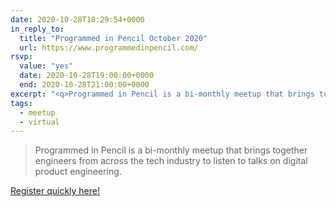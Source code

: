 ```yaml
---
date: 2020-10-28T18:29:54+0000
in_reply_to:
  title: "Programmed in Pencil October 2020"
  url: https://www.programmedinpencil.com/
rsvp:
  value: "yes"
  date: 2020-10-28T19:00:00+0000
  end: 2020-10-28T21:00:00+0000
excerpt: "<q>Programmed in Pencil is a bi-monthly meetup that brings together engineers from across the tech industry to listen to talks on digital product engineering.</q>"
tags:
  - meetup
  - virtual
---
```


> Programmed in Pencil is a bi-monthly meetup that brings together engineers from across the tech industry to listen to talks on digital product engineering.

[Register quickly here!](https://redventures.zoom.us/webinar/register/WN_4Byz-QzrT8KvvFRXlqk-ag)

